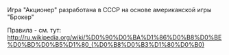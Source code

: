Игра "Акционер" разработана в СССР на основе американской игры "Брокер"

Правила - см. тут: http://ru.wikipedia.org/wiki/%D0%90%D0%BA%D1%86%D0%B8%D0%BE%D0%BD%D0%B5%D1%80_(%D0%B8%D0%B3%D1%80%D0%B0)